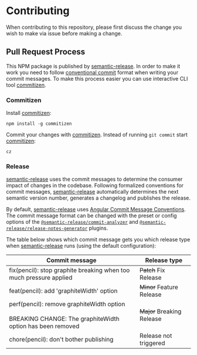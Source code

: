 # Contributing

When contributing to this repository, please first discuss the change you wish to make via issue before making a change.

## Pull Request Process

This NPM package is published by [semantic-release][semantic]. In order to make it work you need to follow [conventional commit](https://www.conventionalcommits.org/en/v1.0.0/) format when writing your commit messages. To make this process easier you can use interactive CLI tool [commitizen][commitizen].

### Commitizen

Install [commitizen][commitizen]:

```
npm install -g commitizen
```

Commit your changes with [commitizen][commitizen]. Instead of running `git commit` start [commitizen][commitizen]:

```
cz
```

### Release

[semantic-release][semantic] uses the commit messages to determine the consumer impact of changes in the codebase. Following formalized conventions for commit messages, [semantic-release][semantic] automatically determines the next semantic version number, generates a changelog and publishes the release.

By default, [semantic-release][semantic] uses [Angular Commit Message Conventions](https://github.com/angular/angular/blob/master/CONTRIBUTING.md#-commit-message-format). The commit message format can be changed with the preset or config options of the [`@semantic-release/commit-analyzer`](https://github.com/semantic-release/commit-analyzer) and [`@semantic-release/release-notes-generator`](https://github.com/semantic-release/release-notes-generator) plugins.

The table below shows which commit message gets you which release type when [semantic-release][semantic] runs (using the default configuration):

| Commit message                                                                                              | Release type               |
| ----------------------------------------------------------------------------------------------------------- | -------------------------- |
| fix(pencil): stop graphite breaking when too much pressure applied                                          | ~~Patch~~ Fix Release      |
| feat(pencil): add 'graphiteWidth' option                                                                    | ~~Minor~~ Feature Release  |
| perf(pencil): remove graphiteWidth option<br><br>BREAKING CHANGE: The graphiteWidth option has been removed | ~~Major~~ Breaking Release |
| chore(pencil): don't bother publishing                                                                      | Release not triggered      |

[semantic]: https://semantic-release.gitbook.io/semantic-release/
[commitizen]: https://commitizen.github.io/cz-cli/
